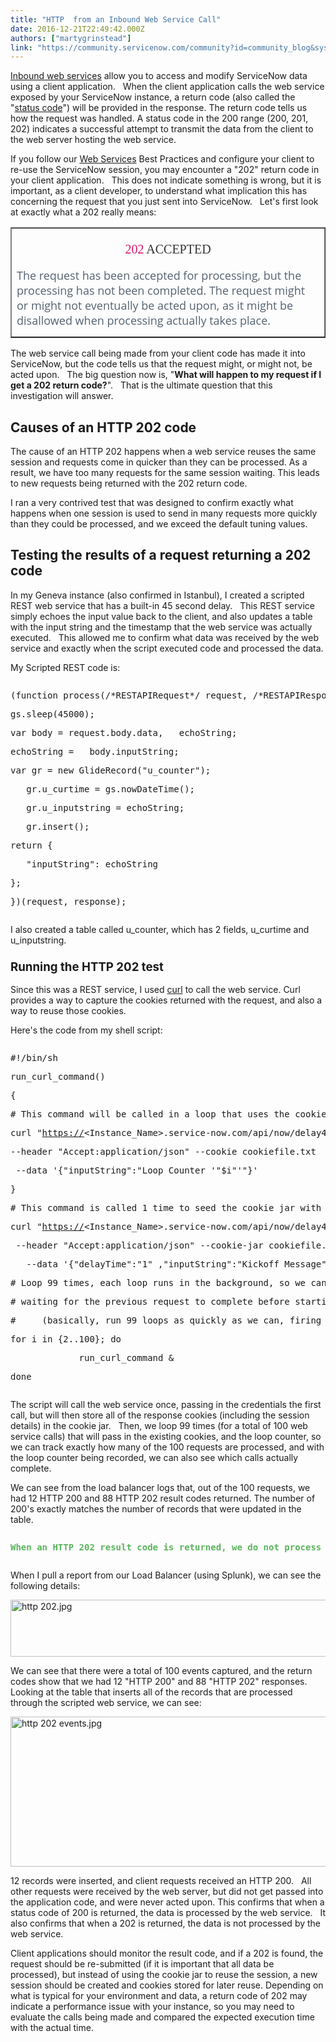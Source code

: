 ```yaml
---
title: "HTTP  from an Inbound Web Service Call"
date: 2016-12-21T22:49:42.000Z
authors: ["martygrinstead"]
link: "https://community.servicenow.com/community?id=community_blog&sys_id=ee3eee6ddbd0dbc01dcaf3231f961949"
---
```

<p><a title="ocs.servicenow.com/bundle/istanbul-servicenow-platform/page/integrate/inbound-web-services/concept/c_InboundWebServices.html" href="https://docs.servicenow.com/bundle/istanbul-servicenow-platform/page/integrate/inbound-web-services/concept/c_InboundWebServices.html">Inbound web services</a> allow you to access and modify ServiceNow data using a client application.   When the client application calls the web service exposed by your ServiceNow instance, a return code (also called the "<a title="n.wikipedia.org/wiki/List_of_HTTP_status_codes" href="https://en.wikipedia.org/wiki/List_of_HTTP_status_codes">status code</a>") will be provided in the response. The return code tells us how the request was handled. A status code in the 200 range (200, 201, 202) indicates a successful attempt to transmit the data from the client to the web server hosting the web service.</p><p></p><p>If you follow our <a title="ocs.servicenow.com/bundle/helsinki-servicenow-platform/page/integrate/web-services/reference/r_AvailableWebServices.html" href="https://docs.servicenow.com/bundle/helsinki-servicenow-platform/page/integrate/web-services/reference/r_AvailableWebServices.html">Web Services</a> Best Practices and configure your client to re-use the ServiceNow session, you may encounter a "202" return code in your client application.   This does not indicate something is wrong, but it is important, as a client developer, to understand what implication this has concerning the request that you just sent into ServiceNow.   Let's first look at exactly what a 202 really means:</p><p></p><p></p><table border="1"><tbody><tr><td><p style="font-size: 20px; margin-bottom: 8px; color: #333333; font-family: 'Source Code Pro'; text-align: center;"><span style="color: #d6156d;">202</span> ACCEPTED</p><p style="margin-bottom: 10px; font-size: 18px; color: #556270; font-family: 'Open Sans', sans-serif;">The request has been accepted for processing, but the processing has not been completed. The request might or might not eventually be acted upon, as it might be disallowed when processing actually takes place.</p></td></tr></tbody></table><p></p><p></p><p>The web service call being made from your client code has made it into ServiceNow, but the code tells us that the request might, or might not, be acted upon.   The big question now is, "<strong>What will happen to my request if I get a 202 return code?</strong>".   That is the ultimate question that this investigation will answer.</p><h2></h2><p></p><h2>Causes of an HTTP 202 code</h2><p>The cause of an HTTP 202 happens when a web service reuses the same session and requests come in quicker than they can be processed. As a result, we have too many requests for the same session waiting. This leads to new requests being returned with the 202 return code.</p><p></p><p>I ran a very contrived test that was designed to confirm exactly what happens when one session is used to send in many requests more quickly than they could be processed, and we exceed the default tuning values.</p><p></p><p></p><h2>Testing the results of a request returning a 202 code</h2><p>In my Geneva instance (also confirmed in Istanbul), I created a scripted REST web service that has a built-in 45 second delay.   This REST service simply echoes the input value back to the client, and also updates a table with the input string and the timestamp that the web service was actually executed.   This allowed me to confirm what data was received by the web service and exactly when the script executed code and processed the data.</p><p></p><p>My Scripted REST code is:</p><pre __default_attr="java" __jive_macro_name="code" class="jive_macro_code _jivemacro_uid_14819014103794053 jive_text_macro" data-renderedposition="757_8_1192_288" jivemacro_uid="_14819014103794053"><p>(function process(/*RESTAPIRequest*/ request, /*RESTAPIResponse*/ response) {</p><p>gs.sleep(45000);</p><p>var body = request.body.data,   echoString;</p><p></p><p></p><p>echoString =   body.inputString;</p><p></p><p>var gr = new GlideRecord("u_counter");</p><p>   gr.u_curtime = gs.nowDateTime();</p><p>   gr.u_inputstring = echoString;</p><p>   gr.insert();</p><p></p><p>return {</p><p>   "inputString": echoString</p><p>};</p><p></p><p></p><p>})(request, response);</p></pre><p></p><p>I also created a table called u_counter, which has 2 fields, u_curtime and u_inputstring.</p><p></p><h3><span style="font-size: 14pt;">Running the HTTP 202 test</span></h3><p>Since this was a REST service, I used <a title="url.haxx.se/docs/manpage.html" href="https://curl.haxx.se/docs/manpage.html">curl</a> to call the web service. Curl provides a way to capture the cookies returned with the request, and also a way to reuse those cookies.</p><p></p><p>Here's the code from my shell script:</p><pre __default_attr="javascript" __jive_macro_name="code" class="_jivemacro_uid_14811714704925497 jive_macro_code jive_text_macro" data-renderedposition="1198_8_1192_336" jivemacro_uid="_14811714704925497"><p>#!/bin/sh</p><p></p><p>run_curl_command()</p><p>{</p><p># This command will be called in a loop that uses the cookie values stored in the cookiefile.txt file</p><p><span>curl "</span><a title="" _jive_internal="true" href="https://" rel="nofollow" target="_blank">https://</a><span>&lt;Instance_Name&gt;.service-now.com/api/now/delay45" -v --request POST \</span></p><p>--header "Accept:application/json" --cookie cookiefile.txt   --header "Content-type:application/json" \</p><p> --data '{"inputString":"Loop Counter '"$i"'"}' </p><p>}</p><p></p><p># This command is called 1 time to seed the cookie jar with the cookie values required for session reuse.</p><p><span>curl "</span><a title="" _jive_internal="true" href="https://" rel="nofollow" target="_blank">https://</a><span>&lt;Instance_Name&gt;.service-now.com/api/now/delay45/DelayedEcho" -v --request POST \</span></p><p> --header "Accept:application/json" --cookie-jar cookiefile.txt   --header "Content-type:application/json" \</p><p>   --data '{"delayTime":"1" ,"inputString":"Kickoff Message"}' --user 'admin':'fake_admin_password' </p><p></p><p># Loop 99 times, each loop runs in the background, so we can fire all 99 loops without </p><p># waiting for the previous request to complete before starting the next</p><p>#     (basically, run 99 loops as quickly as we can, firing off 99 REST calls)</p><p>for i in {2..100}; do</p><p>             run_curl_command &amp;</p><p>done</p></pre><p>The script will call the web service once, passing in the credentials the first call, but will then store all of the response cookies (including the session details) in the cookie jar.   Then, we loop 99 times (for a total of 100 web service calls) that will pass in the existing cookies, and the loop counter, so we can track exactly how many of the 100 requests are processed, and with the loop counter being recorded, we can also see which calls actually complete.</p><p></p><p>We can see from the load balancer logs that, out of the 100 requests, we had 12 HTTP 200 and 88 HTTP 202 result codes returned. The number of 200's exactly matches the number of records that were updated in the table.</p><pre __default_attr="success" __jive_macro_name="alert" alert="success" class="jive_text_macro jive_macro_alert" data-renderedposition="1674_8_1192_44"><p><span style="color: #5ab45c;"><strong>When an HTTP 202 result code is returned, we do not process that request</strong>. </span></p></pre><p></p><p>When I pull a report from our Load Balancer (using Splunk), we can see the following details:</p><p><img   alt="http 202.jpg" class="image-3 jive-image" src="3cb4898adb149f048c8ef4621f961993.iix" style="width: 620px; height: 91px; display: block; margin-left: auto; margin-right: auto;"/></p><p>We can see that there were a total of 100 events captured, and the return codes show that we had 12 "HTTP 200" and 88 "HTTP 202" responses. Looking at the table that inserts all of the records that are processed through the scripted web service, we can see:</p><p><img   alt="http 202 events.jpg" class="image-4 jive-image" src="9036458adb10d304b322f4621f9619c4.iix" style="width: 620px; height: 240px; display: block; margin-left: auto; margin-right: auto;"/></p><p>12 records were inserted, and client requests received an HTTP 200.   All other requests were received by the web server, but did not get passed into the application code, and were never acted upon. This confirms that when a status code of 200 is returned, the data is processed by the web service.   It also confirms that when a 202 is returned, the data is not processed by the web service.</p><p></p><p>Client applications should monitor the result code, and if a 202 is found, the request should be re-submitted (if it is important that all data be processed), but instead of using the cookie jar to reuse the session, a new session should be created and cookies stored for later reuse. Depending on what is typical for your environment and data, a return code of 202 may indicate a performance issue with your instance, so you may need to evaluate the calls being made and compared the expected execution time with the actual time.</p>